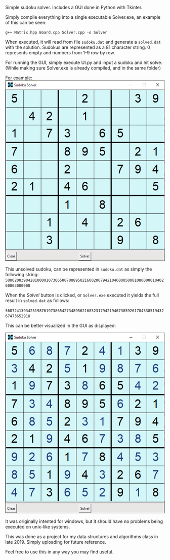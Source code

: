 Simple sudoku solver. Includes a GUI done in Python with Tkinter.


Simply compile everything into a single executable Solver.exe, an example of this can be seen:

```
g++ Matrix.hpp Board.cpp Solver.cpp -o Solver
```

When executed, it will read from file `sudoku.dat` and generate a `solved.dat` with the solution.
Sudokus are represented as a 81 character string. 0 represents empty and numbers from 1-9 row by row.

For running the GUI, simply execute UI.py and input a sudoku and hit solve. (While making sure Solver.exe is already compiled, and in the same folder)

For example: <br>
![Unsolved](unsolved.png)

This unsolved sudoku, can be represented in `sudoku.dat` as simply the following string:
`500020039042010000107306500700895021600200794210460005000108000001040260003000908`

When the _Solve!_ button is clicked, or `Solver.exe` executed it yields the full result in `solved.dat` as follows:

`568724139342519876197386542734895621685231794219467385926178453851943267473652918`

This can be better visualized in the GUI as displayed:

![Solved](solved.png)

It was originally intented for windows, but it should have no problems being executed on unix-like systems.

This was done as a project for my data structures and algorithms class in late 2019.
Simply uploading for future reference.

Feel free to use this in any way you may find useful.

